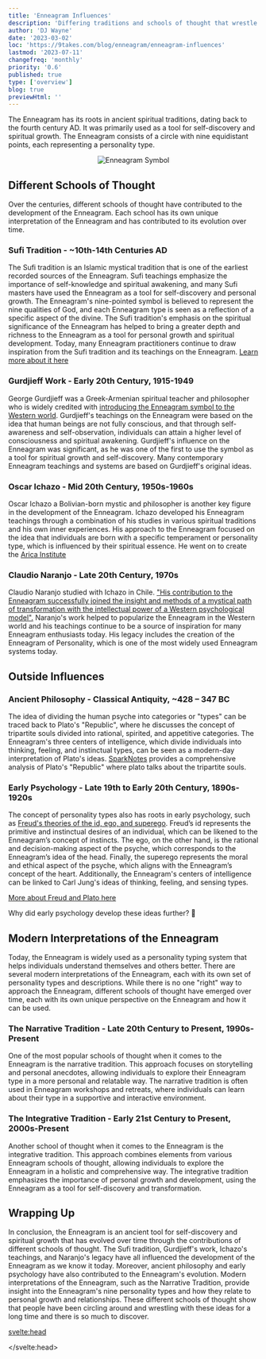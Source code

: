 ```yaml
---
title: 'Enneagram Influences'
description: 'Differing traditions and schools of thought that wrestle with and influence the enneagram'
author: 'DJ Wayne'
date: '2023-03-02'
loc: 'https://9takes.com/blog/enneagram/enneagram-influences'
lastmod: '2023-07-11'
changefreq: 'monthly'
priority: '0.6'
published: true
type: ['overview']
blog: true
previewHtml: ''
---
```


<p class="firstLetter">The Enneagram has its roots in ancient spiritual traditions, dating back to the fourth century AD. It was primarily used as a tool for self-discovery and spiritual growth. The Enneagram consists of a circle with nine equidistant points, each representing a personality type.</p>

<p  style="text-align: center;">
<img src="https://www.ennea.com/wp-content/uploads/2013/10/enneagram_numbered-300x300.png" alt="Enneagram Symbol" title="the Enneagram symbol">
</p>

## Different Schools of Thought

Over the centuries, different schools of thought have contributed to the development of the Enneagram. Each school has its own unique interpretation of the Enneagram and has contributed to its evolution over time.

### Sufi Tradition - ~10th-14th Centuries AD

The Sufi tradition is an Islamic mystical tradition that is one of the earliest recorded sources of the Enneagram. Sufi teachings emphasize the importance of self-knowledge and spiritual awakening, and many Sufi masters have used the Enneagram as a tool for self-discovery and personal growth. The Enneagram's nine-pointed symbol is believed to represent the nine qualities of God, and each Enneagram type is seen as a reflection of a specific aspect of the divine. The Sufi tradition's emphasis on the spiritual significance of the Enneagram has helped to bring a greater depth and richness to the Enneagram as a tool for personal growth and spiritual development. Today, many Enneagram practitioners continue to draw inspiration from the Sufi tradition and its teachings on the Enneagram. <a href="https://sufipathoflove.com/enneagram-in-sufism/" title="">Learn more about it here</a>

### Gurdjieff Work - Early 20th Century, 1915-1949

George Gurdjieff was a Greek-Armenian spiritual teacher and philosopher who is widely credited with <a target="_blank" rel="noopener noreferrer" href="https://cac.org/daily-meditations/gurdjieff-and-the-enneagram-2020-03-02/" title="Gurdjieff and the Enneagram">introducing the Enneagram symbol to the Western world</a>. Gurdjieff's teachings on the Enneagram were based on the idea that human beings are not fully conscious, and that through self-awareness and self-observation, individuals can attain a higher level of consciousness and spiritual awakening. Gurdjieff's influence on the Enneagram was significant, as he was one of the first to use the symbol as a tool for spiritual growth and self-discovery. Many contemporary Enneagram teachings and systems are based on Gurdjieff's original ideas.

### Oscar Ichazo - Mid 20th Century, 1950s-1960s

Oscar Ichazo a Bolivian-born mystic and philosopher is another key figure in the development of the Enneagram. Ichazo developed his Enneagram teachings through a combination of his studies in various spiritual traditions and his own inner experiences. His approach to the Enneagram focused on the idea that individuals are born with a specific temperament or personality type, which is influenced by their spiritual essence. He went on to create the <a target="_blank" rel="noopener noreferrer" href="https://www.arica.org/" title="">Arica Institute</a>

### Claudio Naranjo - Late 20th Century, 1970s

Claudio Naranjo studied with Ichazo in Chile. <a target="_blank" rel="noopener noreferrer" href="https://en.wikipedia.org/wiki/Oscar_Ichazo#Protoanalysis" title="Explaining Oscar Ichazo Protoanalysis">"His contribution to the Enneagram successfully joined the insight and methods of a mystical path of transformation with the intellectual power of a Western psychological model".</a> Naranjo's work helped to popularize the Enneagram in the Western world and his teachings continue to be a source of inspiration for many Enneagram enthusiasts today. His legacy includes the creation of the Enneagram of Personality, which is one of the most widely used Enneagram systems today.

## Outside Influences

### Ancient Philosophy - Classical Antiquity, ~428 – 347 BC

The idea of dividing the human psyche into categories or "types" can be traced back to Plato's "Republic", where he discusses the concept of tripartite souls divided into rational, spirited, and appetitive categories. The Enneagram's three centers of intelligence, which divide individuals into thinking, feeling, and instinctual types, can be seen as a modern-day interpretation of Plato's ideas. <a target="_blank" rel="noopener noreferrer" href="https://www.sparknotes.com/philosophy/republic/themes/" title="SparkNotes on the Republic">SparkNotes</a> provides a comprehensive analysis of Plato's "Republic" where plato talks about the tripartite souls.

### Early Psychology - Late 19th to Early 20th Century, 1890s-1920s

The concept of personality types also has roots in early psychology, such as <a target="_blank" rel="noopener noreferrer" href="https://www.simplypsychology.org/psyche.html" title="Explaining Freud's theory from simplypsychology.org">Freud's theories of the id, ego, and superego</a>. Freud’s id represents the primitive and instinctual desires of an individual, which can be likened to the Enneagram’s concept of instincts. The ego, on the other hand, is the rational and decision-making aspect of the psyche, which corresponds to the Enneagram’s idea of the head. Finally, the superego represents the moral and ethical aspect of the psyche, which aligns with the Enneagram’s concept of the heart. Additionally, the Enneagram's centers of intelligence can be linked to Carl Jung's ideas of thinking, feeling, and sensing types.

<a href="/blog/enneagram/philosophy-psychology-and-the-enneagram" title="How philosophy and psychology gave birth to the Enneagram">More about Freud and Plato here</a>

Why did early psychology develop these ideas further? 🤷

## Modern Interpretations of the Enneagram

Today, the Enneagram is widely used as a personality typing system that helps individuals understand themselves and others better. There are several modern interpretations of the Enneagram, each with its own set of personality types and descriptions. While there is no one "right" way to approach the Enneagram, different schools of thought have emerged over time, each with its own unique perspective on the Enneagram and how it can be used.

### The Narrative Tradition - Late 20th Century to Present, 1990s-Present

One of the most popular schools of thought when it comes to the Enneagram is the narrative tradition. This approach focuses on storytelling and personal anecdotes, allowing individuals to explore their Enneagram type in a more personal and relatable way. The narrative tradition is often used in Enneagram workshops and retreats, where individuals can learn about their type in a supportive and interactive environment.

### The Integrative Tradition - Early 21st Century to Present, 2000s-Present

Another school of thought when it comes to the Enneagram is the integrative tradition. This approach combines elements from various Enneagram schools of thought, allowing individuals to explore the Enneagram in a holistic and comprehensive way. The integrative tradition emphasizes the importance of personal growth and development, using the Enneagram as a tool for self-discovery and transformation.

## Wrapping Up

In conclusion, the Enneagram is an ancient tool for self-discovery and spiritual growth that has evolved over time through the contributions of different schools of thought. The Sufi tradition, Gurdjieff's work, Ichazo's teachings, and Naranjo's legacy have all influenced the development of the Enneagram as we know it today. Moreover, ancient philosophy and early psychology have also contributed to the Enneagram's evolution. Modern interpretations of the Enneagram, such as the Narrative Tradition, provide insight into the Enneagram's nine personality types and how they relate to personal growth and relationships. These different schools of thought show that people have been circling around and wrestling with these ideas for a long time and there is so much to discover.

<svelte:head>

   <script type="application/ld+json">
	{
  "@context": "http://schema.org",
  "@graph": [
    {
      "@type": "Article",
      "articleBody": "The Enneagram has its roots in ancient spiritual traditions, dating back to the fourth century AD. It was primarily used as a tool for self-discovery and spiritual growth. The Enneagram consists of a circle with nine equidistant points, each representing a personality type. Over the centuries, different schools of thought have contributed to the development of the Enneagram, including the Sufi tradition, Gurdjieff's work, Oscar Ichazo's teachings, and Claudio Naranjo's legacy. The article also discusses the influence of ancient philosophy and early psychology on the Enneagram, as well as modern interpretations such as the Narrative Tradition and the Integrative Tradition.",
      "author": {
			"@type": "Person",
			"name": "DJ Wayne",
			"sameAs": [
			{
				"@id": "https://www.instagram.com/djwayne3/"
},
{
"@id": "https://www.youtube.com/@djwayne3"
			},
			{
				"@id": "https://twitter.com/djwayne3"
			}
			]
		},
      "dateModified": "2023-07-11",
      "datePublished": "2023-03-02",
      "description": "This blog post explores the different traditions and schools of thought that have influenced the development of the Enneagram, a tool for self-discovery and spiritual growth.",
      "headline": "Enneagram Influences: Differing Traditions and Schools of Thought",
      "mainEntityOfPage": {
        "@id": "https://9takes.com/blog/enneagram/enneagram-influences",
        "@type": "WebPage"
      },
      "mentions": [
        {
          "@type": "Thing",
          "name": "Enneagram"
        },
        {
          "@type": "Person",
          "name": "George Gurdjieff",
          "sameAs": ["https://cac.org/daily-meditations/gurdjieff-and-the-enneagram-2020-03-02/", "https://en.wikipedia.org/wiki/George_Gurdjieff"]
        },
        {
          "@type": "Person",
          "name": "Oscar Ichazo",
		  "sameAs": ["https://en.wikipedia.org/wiki/Oscar_Ichazo", "https://www.arica.org/oscar-ichazo"]
        },
        {
          "@type": "Person",
          "name": "Claudio Naranjo",
		  "sameAs": ["https://en.wikipedia.org/wiki/Claudio_Naranjo", "https://www.claudionaranjo.net/home.html"]
        }
      ],
      "publisher": {
        "@type": "Organization",
        "name": "9takes"
      }
    },
    {
      "@type": "FAQPage",
      "mainEntity": [
        {
          "@type": "Question",
          "acceptedAnswer": {
            "@type": "Answer",
            "text": "The Enneagram has its roots in ancient spiritual traditions, dating back to the fourth century AD. It was primarily used as a tool for self-discovery and spiritual growth."
          },
          "name": "What is the origin of the Enneagram?"
        },
        {
          "@type": "Question",
          "acceptedAnswer": {
            "@type": "Answer",
            "text": "Over the centuries, different schools of thought have contributed to the development of the Enneagram, including the Sufi tradition, Gurdjieff's work, Oscar Ichazo's teachings, and Claudio Naranjo's legacy."
          },
          "name": "Who are the key figures in the development of the Enneagram?"
        },
        {
          "@type": "Question",
          "acceptedAnswer": {
            "@type": "Answer",
            "text": "The Enneagram consists of a circle with nine equidistant points, each representing a personality type. It is used as a tool for self-discovery and spiritual growth."
          },
          "name": "What is the structure of the Enneagram?"
        },
        {
          "@type": "Question",
          "acceptedAnswer": {
            "@type": "Answer",
            "text": "The article discusses the influence of ancient philosophy and early psychology on the Enneagram, as well as modern interpretations such as the Narrative Tradition and the Integrative Tradition."
          },
          "name": "What are some modern interpretations of the Enneagram?"
        }
      ]
    }
  ]
}
</script>

</svelte:head>

<style>

/* a {
	color: #260958;
	display: flex;
	flex-wrap: wrap;
	overflow: hidden;

}
a::after {
		content: '';

		background-image: url('/icons/arrow.svg');

		display: inline-flex;
		justify-content: flex-start;
		align-items: center;
		width: 1em;
		height: 1em;
		background-size: 1em 1em;
	} */

</style>
